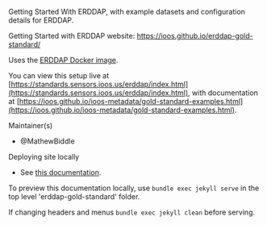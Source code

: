Getting Started With ERDDAP, with example datasets and configuration details for ERDDAP.

Getting Started with ERDDAP website: https://ioos.github.io/erddap-gold-standard/

Uses the [ERDDAP Docker image](https://github.com/axiom-data-science/docker-erddap).

You can view this setup live at [https://standards.sensors.ioos.us/erddap/index.html](https://standards.sensors.ioos.us/erddap/index.html),
with documentation at [https://ioos.github.io/ioos-metadata/gold-standard-examples.html](https://ioos.github.io/ioos-metadata/gold-standard-examples.html).

Maintainer(s)
* @MathewBiddle

Deploying site locally
* See [this documentation](https://docs.github.com/en/pages/setting-up-a-github-pages-site-with-jekyll/testing-your-github-pages-site-locally-with-jekyll).

To preview this documentation locally, use `bundle exec jekyll serve` in the top level 'erddap-gold-standard' folder.

If changing headers and menus `bundle exec jekyll clean` before serving.
